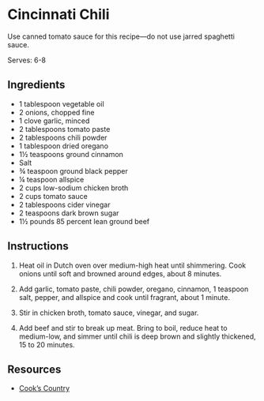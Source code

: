 # Cincinnati Chili

Use canned tomato sauce for this recipe—do not use jarred spaghetti sauce.

Serves: 6-8

## Ingredients

* 1 tablespoon vegetable oil
* 2 onions, chopped fine
* 1 clove garlic, minced
* 2 tablespoons tomato paste
* 2 tablespoons chili powder
* 1 tablespoon dried oregano
* 1½ teaspoons ground cinnamon
* Salt
* ¾ teaspoon ground black pepper
* ¼ teaspoon allspice
* 2 cups low-sodium chicken broth
* 2 cups tomato sauce
* 2 tablespoons cider vinegar
* 2 teaspoons dark brown sugar
* 1½ pounds 85 percent lean ground beef

## Instructions

1. Heat oil in Dutch oven over medium-high heat until shimmering. Cook onions until soft and browned around edges, about 8 minutes.

2. Add garlic, tomato paste, chili powder, oregano, cinnamon, 1 teaspoon salt, pepper, and allspice and cook until fragrant, about 1 minute.

3. Stir in chicken broth, tomato sauce, vinegar, and sugar.

2. Add beef and stir to break up meat. Bring to boil, reduce heat to medium-low, and simmer until chili is deep brown and slightly thickened, 15 to 20 minutes.

## Resources

* [Cook’s Country](https://www.cookscountry.com/recipes/3376-cincinnati-chili)
